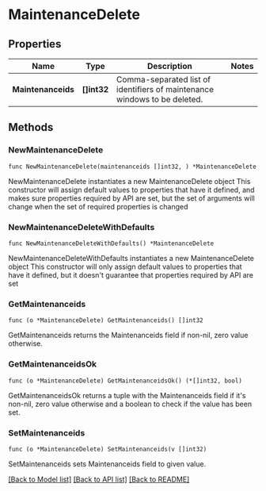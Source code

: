 # MaintenanceDelete

## Properties

Name | Type | Description | Notes
------------ | ------------- | ------------- | -------------
**Maintenanceids** | **[]int32** | Comma-separated list of identifiers of maintenance windows to be deleted. | 

## Methods

### NewMaintenanceDelete

`func NewMaintenanceDelete(maintenanceids []int32, ) *MaintenanceDelete`

NewMaintenanceDelete instantiates a new MaintenanceDelete object
This constructor will assign default values to properties that have it defined,
and makes sure properties required by API are set, but the set of arguments
will change when the set of required properties is changed

### NewMaintenanceDeleteWithDefaults

`func NewMaintenanceDeleteWithDefaults() *MaintenanceDelete`

NewMaintenanceDeleteWithDefaults instantiates a new MaintenanceDelete object
This constructor will only assign default values to properties that have it defined,
but it doesn't guarantee that properties required by API are set

### GetMaintenanceids

`func (o *MaintenanceDelete) GetMaintenanceids() []int32`

GetMaintenanceids returns the Maintenanceids field if non-nil, zero value otherwise.

### GetMaintenanceidsOk

`func (o *MaintenanceDelete) GetMaintenanceidsOk() (*[]int32, bool)`

GetMaintenanceidsOk returns a tuple with the Maintenanceids field if it's non-nil, zero value otherwise
and a boolean to check if the value has been set.

### SetMaintenanceids

`func (o *MaintenanceDelete) SetMaintenanceids(v []int32)`

SetMaintenanceids sets Maintenanceids field to given value.



[[Back to Model list]](../README.md#documentation-for-models) [[Back to API list]](../README.md#documentation-for-api-endpoints) [[Back to README]](../README.md)


